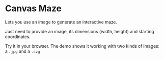 # Canvas Maze

Lets you use an image to generate an interactive maze.

Just need to provide an image, its dimensions (width, height) and starting coordinates.

Try it in your browser.
The demo shows it working with two kinds of images: a `.jpg` and a `.svg`
